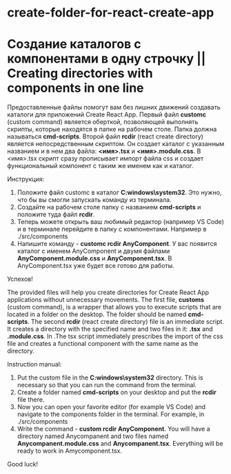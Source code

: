 # create-folder-for-react-create-app

# Создание каталогов с компонентами в одну строчку || Creating directories with components in one line

Предоставленные файлы помогут вам без лишних движений создавать каталоги для приложений Create React App.
Первый файл **customc** (custom command) является оберткой, позволяющей выполнять скрипты, которые находятся в папке на рабочем столе. Папка должна называться **cmd-scripts**.
Второй файл **rcdir** (react create directory) является непосредственным скриптом. Он создает каталог с указанным названием и в нем два файла: **<имя>.tsx** и **<имя>.module.css**.
В <имя>.tsx скрипт сразу прописывает импорт файла css и создает функциональный компонент с таким же именем как и каталог.

Инструкция:
1. Положите файл customc в каталог **C\:windows\system32**. Это нужно, что бы вы смогли запускать команду из терминала.
2. Создайте на рабочем столе папку с названием **cmd-scripts** и положите туда файл **rcdir**.
3. Теперь можете открыть ваш любимый редактор (например VS Code) и в терминале перейдите в папку с компонентами. Например в ./src/components
4. Напишите команду - **customc rcdir AnyComponent**.
У вас появится каталог с именем AnyComponent и двумя файлами **AnyComponent.module.css** и **AnyComponent.tsx**. В AnyComponent.tsx уже будет все готово для работы.

Успехов!

The provided files will help you create directories for Create React App applications without unnecessary movements.
The first file, **customs** (custom command), is a wrapper that allows you to execute scripts that are located in a folder on the desktop. The folder should be named **cmd-scripts**.
The second **rcdir** (react create directory) file is an immediate script. It creates a directory with the specified name and two files in it: **<name>.tsx** and **<name>.module.css**.
In <name>.The tsx script immediately prescribes the import of the css file and creates a functional component with the same name as the directory.

Instruction manual:
1. Put the custom file in the **C\:windows\system32** directory. This is necessary so that you can run the command from the terminal.
2. Create a folder named **cmd-scripts** on your desktop and put the **rcdir** file there.
3. Now you can open your favorite editor (for example VS Code) and navigate to the components folder in the terminal. For example, in ./src/components
4. Write the command - **custom rcdir AnyComponent**.
You will have a directory named Anycompanent and two files named **Anycompanent.module.css** and **Anycompanent.tsx**. Everything will be ready to work in Amycomponent.tsx.

Good luck!



